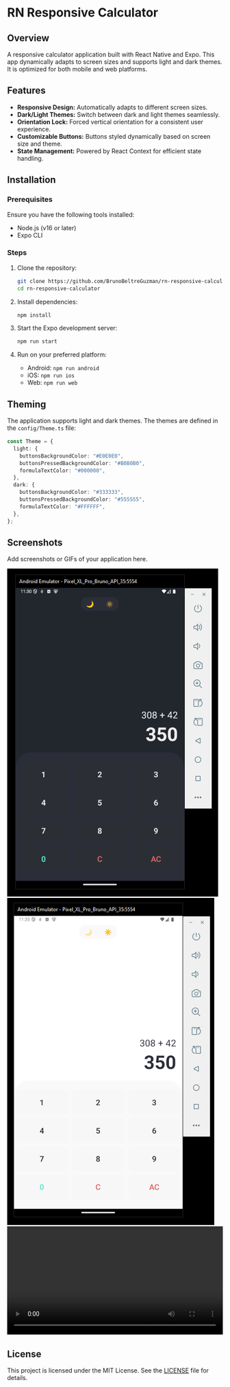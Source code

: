 # RN Responsive Calculator

## Overview

A responsive calculator application built with React Native and Expo. This app dynamically adapts to screen sizes and supports light and dark themes. It is optimized for both mobile and web platforms.

## Features

- **Responsive Design:** Automatically adapts to different screen sizes.
- **Dark/Light Themes:** Switch between dark and light themes seamlessly.
- **Orientation Lock:** Forced vertical orientation for a consistent user experience.
- **Customizable Buttons:** Buttons styled dynamically based on screen size and theme.
- **State Management:** Powered by React Context for efficient state handling.

## Installation

### Prerequisites

Ensure you have the following tools installed:

- Node.js (v16 or later)
- Expo CLI

### Steps

1. Clone the repository:

   ```bash
   git clone https://github.com/BrunoBeltreGuzman/rn-responsive-calculator.git
   cd rn-responsive-calculator
   ```

2. Install dependencies:

   ```bash
   npm install
   ```

3. Start the Expo development server:

   ```bash
   npm run start
   ```

4. Run on your preferred platform:
   - Android: `npm run android`
   - iOS: `npm run ios`
   - Web: `npm run web`

## Theming

The application supports light and dark themes. The themes are defined in the `config/Theme.ts` file:

```typescript
const Theme = {
  light: {
    buttonsBackgroundColor: "#E0E0E0",
    buttonsPressedBackgroundColor: "#B0B0B0",
    formulaTextColor: "#000000",
  },
  dark: {
    buttonsBackgroundColor: "#333333",
    buttonsPressedBackgroundColor: "#555555",
    formulaTextColor: "#FFFFFF",
  },
};
```

## Screenshots

Add screenshots or GIFs of your application here.

![image](docs/image.png)
![image](docs/image2.png)
<video src='docs\video.mp4' width="100%"/>

## License

This project is licensed under the MIT License. See the [LICENSE](./LICENSE) file for details.
